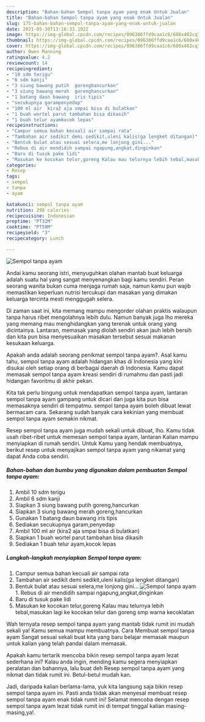 ```yaml
---
description: "Bahan-bahan Sempol tanpa ayam yang enak Untuk Jualan"
title: "Bahan-bahan Sempol tanpa ayam yang enak Untuk Jualan"
slug: 175-bahan-bahan-sempol-tanpa-ayam-yang-enak-untuk-jualan
date: 2021-05-30T13:16:33.192Z
image: https://img-global.cpcdn.com/recipes/096306ffd9caa1c6/680x482cq70/sempol-tanpa-ayam-foto-resep-utama.jpg
thumbnail: https://img-global.cpcdn.com/recipes/096306ffd9caa1c6/680x482cq70/sempol-tanpa-ayam-foto-resep-utama.jpg
cover: https://img-global.cpcdn.com/recipes/096306ffd9caa1c6/680x482cq70/sempol-tanpa-ayam-foto-resep-utama.jpg
author: Owen Manning
ratingvalue: 4.2
reviewcount: 14
recipeingredient:
- "10 sdm terigu"
- "6 sdm kanji"
- "3 siung bawang putih  gorenghancurkan"
- "3 siung bawang merah  gorenghancurkan"
- "1 batang daun bawang  iris tipis"
- "secukupnya garampenyedap"
- "100 ml air  kira2 aja smpai bisa di bulatkan"
- "1 buah wortel parut tambahan bisa dikasih"
- "1 buah telur ayamkocok lepas"
recipeinstructions:
- "Campur semua bahan kecuali air sampai rata"
- "Tambahan air sedikit demi sedikit,uleni kalis(ga lengket ditangan)"
- "Bentuk bulat atau sesuai selera,me lonjong gini..."
- "Rebus di air mendidih sampai ngapung,angkat,dinginkan"
- "Baru di tusuk pake lidi"
- "Masukan ke kocokan telur,goreng Kalau mau telurnya lebih tebal,masukan lagi ke kocokan telur dan goreng smp warna kecoklatan"
categories:
- Resep
tags:
- sempol
- tanpa
- ayam

katakunci: sempol tanpa ayam 
nutrition: 298 calories
recipecuisine: Indonesian
preptime: "PT32M"
cooktime: "PT59M"
recipeyield: "3"
recipecategory: Lunch

---
```



![Sempol tanpa ayam](https://img-global.cpcdn.com/recipes/096306ffd9caa1c6/680x482cq70/sempol-tanpa-ayam-foto-resep-utama.jpg)

Andai kamu seorang istri, menyuguhkan olahan mantab buat keluarga adalah suatu hal yang sangat menyenangkan bagi kamu sendiri. Peran seorang  wanita bukan cuma menjaga rumah saja, namun kamu pun wajib memastikan keperluan nutrisi tercukupi dan masakan yang dimakan keluarga tercinta mesti menggugah selera.

Di zaman  saat ini, kita memang mampu mengorder olahan praktis walaupun tanpa harus ribet mengolahnya lebih dulu. Namun banyak juga lho mereka yang memang mau menghidangkan yang terenak untuk orang yang dicintainya. Lantaran, memasak yang diolah sendiri akan jauh lebih bersih dan kita pun bisa menyesuaikan masakan tersebut sesuai makanan kesukaan keluarga. 



Apakah anda adalah seorang penikmat sempol tanpa ayam?. Asal kamu tahu, sempol tanpa ayam adalah hidangan khas di Indonesia yang kini disukai oleh setiap orang di berbagai daerah di Indonesia. Kamu dapat memasak sempol tanpa ayam kreasi sendiri di rumahmu dan pasti jadi hidangan favoritmu di akhir pekan.

Kita tak perlu bingung untuk mendapatkan sempol tanpa ayam, lantaran sempol tanpa ayam gampang untuk dicari dan juga kita pun bisa memasaknya sendiri di tempatmu. sempol tanpa ayam boleh dibuat lewat bermacam cara. Sekarang sudah banyak cara kekinian yang membuat sempol tanpa ayam semakin nikmat.

Resep sempol tanpa ayam juga mudah sekali untuk dibuat, lho. Kamu tidak usah ribet-ribet untuk memesan sempol tanpa ayam, lantaran Kalian mampu menyiapkan di rumah sendiri. Untuk Kamu yang hendak membuatnya, berikut resep untuk menyajikan sempol tanpa ayam yang nikamat yang dapat Anda coba sendiri.

<!--inarticleads1-->

##### Bahan-bahan dan bumbu yang digunakan dalam pembuatan Sempol tanpa ayam:

1. Ambil 10 sdm terigu
1. Ambil 6 sdm kanji
1. Siapkan 3 siung bawang putih  goreng,hancurkan
1. Siapkan 3 siung bawang merah  goreng,hancurkan
1. Gunakan 1 batang daun bawang  iris tipis
1. Sediakan secukupnya garam,penyedap
1. Ambil 100 ml air  (kira2 aja smpai bisa di bulatkan)
1. Siapkan 1 buah wortel parut tambahan bisa dikasih
1. Sediakan 1 buah telur ayam,kocok lepas




<!--inarticleads2-->

##### Langkah-langkah menyiapkan Sempol tanpa ayam:

1. Campur semua bahan kecuali air sampai rata
1. Tambahan air sedikit demi sedikit,uleni kalis(ga lengket ditangan)
1. Bentuk bulat atau sesuai selera,me lonjong gini...
<img src="https://img-global.cpcdn.com/steps/cb649b3e7d91f866/160x128cq70/sempol-tanpa-ayam-langkah-memasak-3-foto.jpg" alt="Sempol tanpa ayam">1. Rebus di air mendidih sampai ngapung,angkat,dinginkan
1. Baru di tusuk pake lidi
1. Masukan ke kocokan telur,goreng Kalau mau telurnya lebih tebal,masukan lagi ke kocokan telur dan goreng smp warna kecoklatan




Wah ternyata resep sempol tanpa ayam yang mantab tidak rumit ini mudah sekali ya! Kamu semua mampu membuatnya. Cara Membuat sempol tanpa ayam Sangat sesuai sekali buat kita yang baru belajar memasak maupun untuk kalian yang telah pandai dalam memasak.

Apakah kamu tertarik mencoba bikin resep sempol tanpa ayam lezat sederhana ini? Kalau anda ingin, mending kamu segera menyiapkan peralatan dan bahannya, lalu buat deh Resep sempol tanpa ayam yang nikmat dan tidak rumit ini. Betul-betul mudah kan. 

Jadi, daripada kalian berlama-lama, yuk kita langsung saja bikin resep sempol tanpa ayam ini. Pasti anda tiidak akan menyesal membuat resep sempol tanpa ayam enak tidak rumit ini! Selamat mencoba dengan resep sempol tanpa ayam lezat tidak rumit ini di tempat tinggal kalian masing-masing,ya!.

